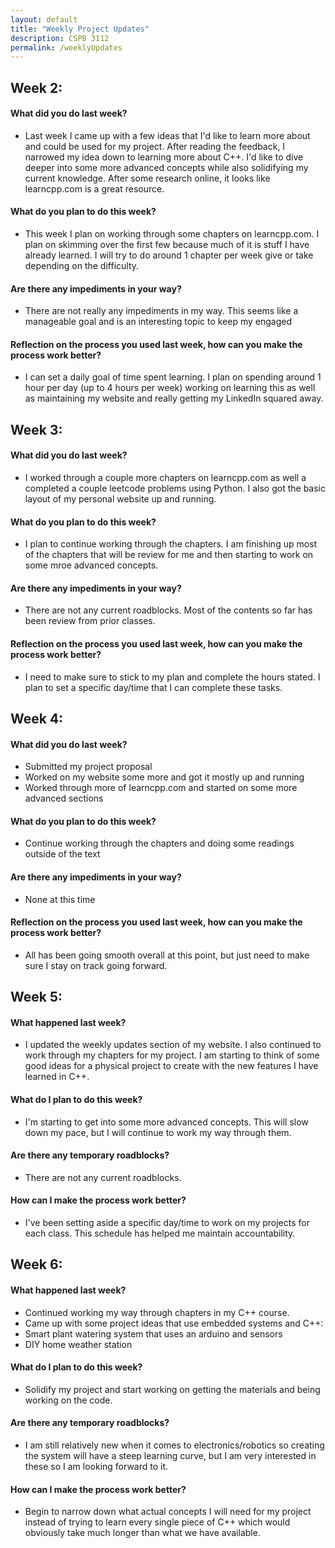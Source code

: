 ```yaml
---
layout: default
title: "Weekly Project Updates"
description: CSPB 3112
permalink: /weeklyUpdates
---
```


<h2>Week 2:</h2>
  <h4>What did you do last week?</h4>
  <ul>
    <li>Last week I came up with a few ideas that I'd like to learn more about and could be used for my project. After reading the feedback, I narrowed my idea down to learning more about C++. I'd like to dive deeper into some more advanced concepts while also solidifying my current knowledge. After some research online, it looks like learncpp.com is a great resource.</li>
  </ul>
  <h4>What do you plan to do this week?</h4>
  <ul>
    <li>This week I plan on working through some chapters on learncpp.com. I plan on skimming over the first few because much of it is stuff I have already learned. I will try to do around 1 chapter per week give or take depending on the difficulty.</li>
  </ul>
  <h4>Are there any impediments in your way?</h4>
  <ul>
    <li>There are not really any impediments in my way. This seems like a manageable goal and is an interesting topic to keep my engaged</li>
  </ul>
  <h4>Reflection on the process you used last week, how can you make the process work better?</h4>
  <ul>
    <li>I can set a daily goal of time spent learning. I plan on spending around 1 hour per day (up to 4 hours per week) working on learning this as well as maintaining my website and really getting my LinkedIn squared away.</li>
  </ul>
<h2>Week 3:</h2>
  <h4>What did you do last week?</h4>
  <ul>
    <li>I worked through a couple more chapters on learncpp.com as well a completed a couple leetcode problems using Python. I also got the basic layout of my personal website up and running. </li>
  </ul>
  <h4>What do you plan to do this week?</h4>
  <ul>
    <li>I plan to continue working through the chapters. I am finishing up most of the chapters that will be review for me and then starting to work on some mroe advanced concepts. </li>
  </ul>
  <h4>Are there any impediments in your way?</h4>
  <ul>
    <li>There are not any current roadblocks. Most of the contents so far has been review from prior classes. </li>
  </ul>
  <h4>Reflection on the process you used last week, how can you make the process work better?</h4>
  <ul>
    <li>I need to make sure to stick to my plan and complete the hours stated. I plan to set a specific day/time that I can complete these tasks. </li>
  </ul>
<h2>Week 4:</h2>
  <h4>What did you do last week?</h4>
  <ul>
    <li>Submitted my project proposal</li>
    <li>Worked on my website some more and got it mostly up and running</li>
    <li>Worked through more of learncpp.com and started on some more advanced sections</li>
  </ul>
  <h4>What do you plan to do this week?</h4>
  <ul>
    <li>Continue working through the chapters and doing some readings outside of the text</li>
  </ul>
  <h4>Are there any impediments in your way?</h4>
  <ul>
    <li>None at this time</li>
  </ul>
  <h4>Reflection on the process you used last week, how can you make the process work better?</h4>
  <ul>
    <li>All has been going smooth overall at this point, but just need to make sure I stay on track going forward. </li>
  </ul>
<h2>Week 5:</h2>
  <h4>What happened last week?</h4>
  <ul>
    <li>I updated the weekly updates section of my website. I also continued to work through my chapters for my project. I am starting to think of some good ideas for a physical project to create with the new features I have learned in C++.</li>
  </ul>
  <h4>What do I plan to do this week?</h4>
  <ul>
    <li>I'm starting to get into some more advanced concepts. This will slow down my pace, but I will continue to work my way through them. </li>
  </ul>
  <h4>Are there any temporary roadblocks?</h4>
  <ul>
    <li>There are not any current roadblocks.</li>
  </ul>
  <h4>How can I make the process work better?</h4>
  <ul>
    <li>I've been setting aside a specific day/time to work on my projects for each class. This schedule has helped me maintain accountability. </li>
  </ul>
  <h2>Week 6:</h2>
  <h4>What happened last week?</h4>
  <ul>
    <li>Continued working my way through chapters in my C++ course.</li>
    <li>Came up with some project ideas that use embedded systems and C++:</li>
      <li>Smart plant watering system that uses an arduino and sensors</li>
      <li>DIY home weather station </li>
  </ul>
  <h4>What do I plan to do this week?</h4>
  <ul>
    <li>Solidify my project and start working on getting the materials and being working on the code.</li>
  </ul>
  <h4>Are there any temporary roadblocks?</h4>
  <ul>
    <li>I am still relatively new when it comes to electronics/robotics so creating the system will have a steep learning curve, but I am very interested in these so I am looking forward to it. </li>
  </ul>
  <h4>How can I make the process work better?</h4>
  <ul>
    <li>Begin to narrow down what actual concepts I will need for my project instead of trying to learn every single piece of C++ which would obviously take much longer than what we have available. </li>
  </ul>
